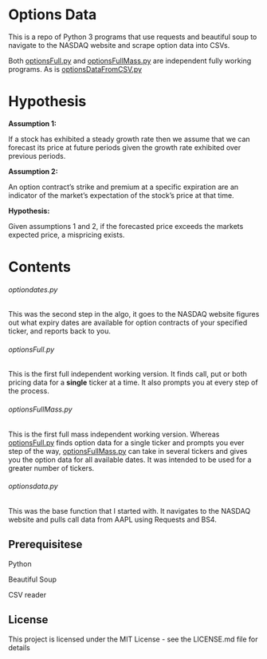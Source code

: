 # Options Data

This is a repo of Python 3 programs that use requests and beautiful soup to navigate to the NASDAQ website and scrape option data into CSVs.

Both <a href="https://github.com/santarini/options-data/blob/master/optionsFull.py">optionsFull.py</a> and <a href="https://github.com/santarini/options-data/blob/master/optionsFullMass.py">optionsFullMass.py</a> are independent fully working programs. As is <a href="https://github.com/santarini/options-data/blob/master/optionsDataFromCSV.py">optionsDataFromCSV.py</a>

# Hypothesis

<b>Assumption 1:</b>

If a stock has exhibited a steady growth rate then we assume that we can forecast its price at future periods given the growth rate exhibited over previous periods.

<b>Assumption 2:</b>

An option contract’s strike and premium at a specific expiration are an indicator of the market’s expectation of the stock’s price at that time.

<b>Hypothesis:</b>

Given assumptions 1 and 2, if the forecasted price exceeds the markets expected price, a mispricing exists.


# Contents

###### optiondates.py

This was the second step in the algo, it goes to the NASDAQ website figures out what expiry dates are available for option contracts of your specified ticker, and reports back to you.

###### optionsFull.py

This is the first full independent working version. It finds call, put or both pricing data for a <b>single</b> ticker at a time. It also prompts you at every step of the process.

###### optionsFullMass.py

This is the first full mass independent working version. Whereas <a href="https://github.com/santarini/options-data/blob/master/optionsFull.py">optionsFull.py</a> finds option data for a single ticker and prompts you ever step of the way, <a href="https://github.com/santarini/options-data/blob/master/optionsFullMass.py">optionsFullMass.py</a> can take in several tickers and gives you the option data for all available dates. It was intended to be used for a greater number of tickers.

###### optionsdata.py

This was the base function that I started with. It navigates to the NASDAQ website and pulls call data from AAPL using Requests and BS4.

## Prerequisitese

Python

Beautiful Soup

CSV reader

## License

This project is licensed under the MIT License - see the LICENSE.md file for details
